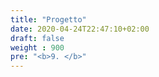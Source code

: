 ```yaml
---
title: "Progetto"
date: 2020-04-24T22:47:10+02:00
draft: false
weight : 900
pre: "<b>9. </b>"
---
```



